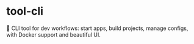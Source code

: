 # tool-cli
🚀 CLI tool for dev workflows: start apps, build projects, manage configs, with Docker support and beautiful UI.
